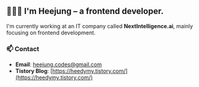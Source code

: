     

## 👩🏻‍💻 I'm Heejung – a frontend developer.

I'm currently working at an IT company called **NextIntelligence.ai**, mainly focusing on frontend development.  

### 📫 Contact
- **Email**: heejung.codes@gmail.com
- **Tistory Blog**: [https://heedymy.tistory.com/](https://heedymy.tistory.com/)  
